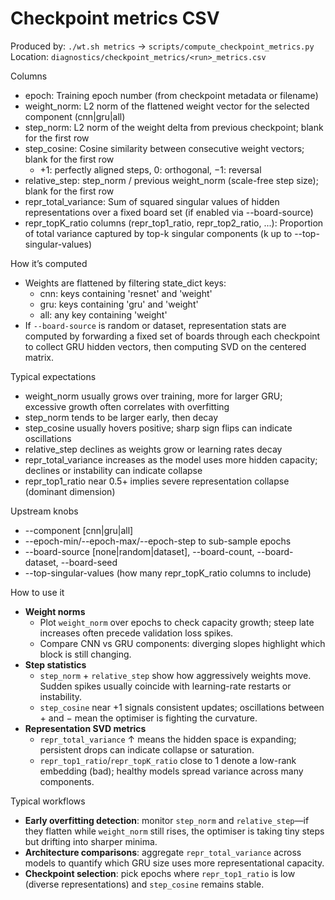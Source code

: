 # Checkpoint metrics CSV

Produced by: `./wt.sh metrics` → `scripts/compute_checkpoint_metrics.py`
Location: `diagnostics/checkpoint_metrics/<run>_metrics.csv`

Columns
- epoch: Training epoch number (from checkpoint metadata or filename)
- weight_norm: L2 norm of the flattened weight vector for the selected component (cnn|gru|all)
- step_norm: L2 norm of the weight delta from previous checkpoint; blank for the first row
- step_cosine: Cosine similarity between consecutive weight vectors; blank for the first row
  - +1: perfectly aligned steps, 0: orthogonal, −1: reversal
- relative_step: step_norm / previous weight_norm (scale-free step size); blank for the first row
- repr_total_variance: Sum of squared singular values of hidden representations over a fixed board set (if enabled via --board-source)
- repr_topK_ratio columns (repr_top1_ratio, repr_top2_ratio, ...): Proportion of total variance captured by top-k singular components (k up to --top-singular-values)

How it’s computed
- Weights are flattened by filtering state_dict keys:
  - cnn: keys containing 'resnet' and 'weight'
  - gru: keys containing 'gru' and 'weight'
  - all: any key containing 'weight'
- If `--board-source` is random or dataset, representation stats are computed by forwarding a fixed set of boards through each checkpoint to collect GRU hidden vectors, then computing SVD on the centered matrix.

Typical expectations
- weight_norm usually grows over training, more for larger GRU; excessive growth often correlates with overfitting
- step_norm tends to be larger early, then decay
- step_cosine usually hovers positive; sharp sign flips can indicate oscillations
- relative_step declines as weights grow or learning rates decay
- repr_total_variance increases as the model uses more hidden capacity; declines or instability can indicate collapse
- repr_top1_ratio near 0.5+ implies severe representation collapse (dominant dimension)

Upstream knobs
- --component [cnn|gru|all]
- --epoch-min/--epoch-max/--epoch-step to sub-sample epochs
- --board-source [none|random|dataset], --board-count, --board-dataset, --board-seed
- --top-singular-values (how many repr_topK_ratio columns to include)

How to use it
- **Weight norms**
  - Plot `weight_norm` over epochs to check capacity growth; steep late increases often precede validation loss spikes.
  - Compare CNN vs GRU components: diverging slopes highlight which block is still changing.
- **Step statistics**
  - `step_norm` + `relative_step` show how aggressively weights move. Sudden spikes usually coincide with learning-rate restarts or instability.
  - `step_cosine` near +1 signals consistent updates; oscillations between + and − mean the optimiser is fighting the curvature.
- **Representation SVD metrics**
  - `repr_total_variance` ↑ means the hidden space is expanding; persistent drops can indicate collapse or saturation.
  - `repr_top1_ratio`/`repr_topK_ratio` close to 1 denote a low-rank embedding (bad); healthy models spread variance across many components.

Typical workflows
- **Early overfitting detection**: monitor `step_norm` and `relative_step`—if they flatten while `weight_norm` still rises, the optimiser is taking tiny steps but drifting into sharper minima.
- **Architecture comparisons**: aggregate `repr_total_variance` across models to quantify which GRU size uses more representational capacity.
- **Checkpoint selection**: pick epochs where `repr_top1_ratio` is low (diverse representations) and `step_cosine` remains stable.
